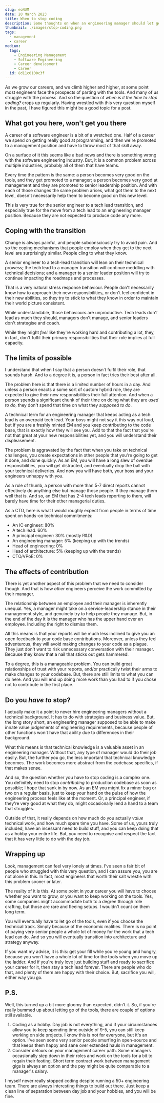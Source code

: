 ```yaml
---
slug: eoNUM
date: 20 March 2023
title: When to stop coding
description: Some thoughts on when an engineering manager should let go of the tools
thumbnail: ./images/stop-coding.png
tags:
  - management
  - career
medium:
  tags:
    - Engineering Management
    - Software Engineering
    - Career development
    - Career
  id: 8d11c0100c3f
---
```


As we grow our careers, and we climb higher and higher, at some point most
engineers face the prospects of parting with the tools. And many of us struggle
with the process. And so the question of _when is it the time to stop coding?_
crops up regularly. Having wrestled with this very question myself in the past,
I have figured this might be a good topic for a post.

## What got you here, won't get you there

A career of a software engineer is a bit of a wretched one. Half of a career we
spend on getting really good at programming, and then we're promoted to a
management position and have to throw most of that skill away.

On a surface of it this seems like a bad news and there is something wrong with
the software engineering industry. But, it is a common problem across multiple
industries, probably all of them that have teams.

Every time the pattern is the same: a person becomes very good on the tools, and
they get promoted to a manager; a person becomes very good at management and
they are promoted to senior leadership position. And with each of those changes
the same problem arises, what got them to the next level, doesn't necessarily
help them to become good on this new level.

This is very true for the senior engineer to a tech lead transition, and
especially true for the move from a tech lead to an engineering manager
position. Because they are not expected to produce code any more.

## Coping with the transition

Change is always painful, and people subconsciously try to avoid pain. And so
the coping mechanisms that people employ when they get to the next level are
surprisingly similar. People cling to what they know.

A senior engineer to a tech-lead transition will lean on their technical
prowess; the tech lead to a manager transition will continue meddling with
technical decisions; and a manager to a senior leader position will try to
continue impacting the roadmaps and processes.

That is a very natural stress response behaviour. People don't necessarily know
how to approach their new responsibilities, or don't feel confident in their new
abilities, so they try to stick to what they know in order to maintain their
world picture consistent.

While understandable, those behaviours are unproductive. Tech leads don't lead
as much they should, managers don't manage, and senior leaders don't strategise
and coach.

While they might _feel_ like they're working hard and contributing a lot, they,
in fact, don't fulfil their primary responsibilities that their role implies at
full capacity.

## The limits of possible

I understand that when I say that a person doesn't fulfil their role, that
sounds harsh. And to a degree it is, a person in fact tries their best after
all.

The problem here is that there is a limited number of hours in a day. And unless
a person enacts a some sort of custom hybrid role, they are expected to give
their new responsibilities their full attention. And when a person spends a
significant chunk of their time on doing what they are _used to do_, they don't
spend that time on what they _supposed to do_.

A technical term for an engineering manager that keeps acting as a tech lead is
an overpaid tech lead. Your boss might not say it this way out loud, but if you
are a freshly minted EM and you keep contributing to the code base, that is
exactly how they will see you. Add to that the fact that you're not that great
at your new responsibilities yet, and you will understand their displeasement.

The problem is aggravated by the fact that when you take on technical
challenges, you create expectations in other people that you're going to get it
done, and done quickly. As an EM, you will have a long slew of overdue
responsibilities, you will get distracted, and eventually drop the ball with
your technical deliveries. And now you will have both, your boss and your
engineers unhappy with you.

As a rule of thumb, a person with more than 5-7 direct reports cannot
effectively do anything else but manage those people. If they manage them well
that is. And so, an EM that has 2-4 tech leads reporting to them, will barely
have time for their other managerial duties.

As a CTO, here is what I would roughly expect from people in terms of time spent
on hands-on technical commitments:

- An IC engineer: 80%
- A tech lead: 60%
- A principal engineer: 30% (mostly R&D)
- An engineering manager: 5% (keeping up with the trends)
- Head of engineering: 0%
- Head of architecture: 5% (keeping up with the trends)
- CTO/VPoE: 0%

## The effects of contribution

There is yet another aspect of this problem that we need to consider though. And
that is how _other_ engineers perceive the work committed by their manager.

The relationship between an employee and their manager is inherently unequal.
Yes, a manager might take on a service-leadership stance in their management
style, and genuinely try to help people they manage. But, in the end of the day
it is the manager who has the upper hand over an employee. Including the right
to dismiss them.

All this means is that your reports will be much less inclined to give you an
open feedback to your code base contributions. Moreover, unless they feel
adventurous, they will avoid making changes to your code as a plague. They just
don't want to risk unnecessary conversation with their manager. Because they
know that a nail that sticks out gets hammered.

To a degree, this is a manageable problem. You can build great relationships of
trust with your reports, and/or practically twist their arms to make changes to
your codebase. But, there are still limits to what you can do here. And you will
end up doing more work than you had to if you chose not to contribute in the
first place.

## Do you _have to_ stop?

I actually make it a point to never hire engineering managers without a
technical background. It has to do with strategies and business value. But, the
long story short, an engineering manager supposed to be able to make innate
value judgements of engineering requirements, because people of other functions
won't have that ability due to differences in their background.

What this means is that technical knowledge is a valuable asset in an
engineering manager. Without that, any type of manager would do their job
easily. But, the further you go, the less important that technical knowledge
becomes. The work becomes more abstract from the codebase specifics, if that
makes sense.

And so, the question whether you have to stop coding is a complex one. You
definitely need to stop _contributing_ to production codebase as soon as
possible; I hope that sank in by now. As an EM you might fix a minor bug or two
on a regular basis, just to keep your hand on the pulse of how the engineering
process feels like at the moment. Or, a principal engineer, if they're very good
at what they do, might occasionally lend a hand to a team that struggles.

Outside of that, it really depends on how much do you actually _value_ technical
work, and how much spare time you have. Some of us, yours truly included, have
an incessant need to build stuff, and you can keep doing that as a hobby your
entire life. But, you need to recognise and respect the fact that it has very
little to do with the day job.

## Wrapping up

Look, management can feel very lonely at times. I've seen a fair bit of people
who struggled with this very question, and I can assure you, you are not alone
in this. In fact, most engineers that worth their salt wrestle with this problem
sooner or later.

The reality of it is this. At some point in your career you will have to choose
whether you want to grow, or you want to keep working on the tools. Yes, some
companies might accommodate both to a degree through role crafting, but those
are rare and fleeing setups. I wouldn't count on them long term.

You will eventually have to let go of the tools, even if you choose the
technical track. Simply because of the economic realities. There is no point of
paying very senior people a whole lot of money for the work that a tech lead can
do. And so you will eventually transition into architecture and strategy anyway.

If you want my advise, it is this: get your fill while you're young and hungry,
because you won't have a whole lot of time for the tools when you move up the
ladder. And if you're truly love just building stuff and ready to sacrifice your
career for it, then stay a tech lead forever. There are people who do that, and
plenty of them are happy with their choice. But, sacrifice you will, either way
you go.

## P.S.

Well, this turned up a bit more gloomy than expected, didn't it. So, if you're
really bummed up about letting go of the tools, there are couple of options
still available.

1. Coding as a hobby. Day job is not everything, and if your circumstances allow
   you to keep spending time outside of 9-5, you can still keep working on side
   projects. I know this is not for everyone, but it's an option. I've seen some
   very senior people smurfing in open-source and that keeps them happy and sane
   over extended hauls in management.
2. Consider detours on your management career path. Some managers occasionally
   step down in their roles and work on the tools for a bit to regain their
   footing. Short term contract work between management gigs is always an option
   and the pay might be quite comparable to a manager's salary.

I myself never really stopped coding despite running a 50+ engineering team.
There are always interesting things to build out there. Just keep a clean line
of separation between day job and your hobbies, and you will be fine.
